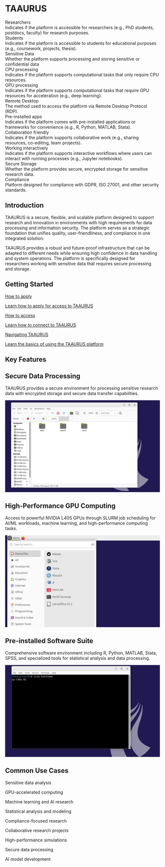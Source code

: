 # TAAURUS

<div class="tag-container">
    <div class="tag-item">
        <div class="tag">Researchers<i class="bi bi-check-lg"></i></div>
        <div class="tooltip">Indicates if the platform is accessible for researchers (e.g., PhD students, postdocs, faculty) for research purposes.</div>
    </div>
    <div class="tag-item">
        <div class="tag">Students<i class="bi bi-x-lg"></i></div>
        <div class="tooltip">Indicates if the platform is accessible to students for educational purposes (e.g., coursework, projects, thesis).</div>
    </div>
    <div class="tag-item">
        <div class="tag">Sensitive Data<i class="bi bi-check-lg"></i></div>
        <div class="tooltip">Whether the platform supports processing and storing sensitive or confidential data</div>
    </div>
    <div class="tag-item">
        <div class="tag">CPU processing<i class="bi bi-check-lg"></i></div>
        <div class="tooltip">Indicates if the platform supports computational tasks that only require CPU resources.</div>
    </div>
    <div class="tag-item">
        <div class="tag">GPU processing<i class="bi bi-check-lg"></i></div>
        <div class="tooltip">Indicates if the platform supports computational tasks that require GPU resources for acceleration (e.g., deep learning).</div>
    </div>
    <div class="tag-item">
        <div class="tag">Remote Desktop<i class="bi bi-check-lg"></i></div>
        <div class="tooltip">The method used to access the platform via Remote Desktop Protocol (RDP).</div>
    </div>
    <div class="tag-item">
        <div class="tag">Pre-installed apps<i class="bi bi-check-lg"></i></div>
        <div class="tooltip">Indicates if the platform comes with pre-installed applications or frameworks for convenience (e.g., R, Python, MATLAB, Stata).</div>
    </div>
    <div class="tag-item">
        <div class="tag">Collaboration friendly<i class="bi bi-check-lg"></i></div>
        <div class="tooltip">Indicates if the platform supports collaborative work (e.g., sharing resources, co-editing, team projects).</div>
    </div>
    <div class="tag-item">
        <div class="tag">Working interactively<i class="bi bi-check-lg"></i></div>
        <div class="tooltip">Indicates if the platform supports interactive workflows where users can interact with running processes (e.g., Jupyter notebooks).</div>
    </div>
    <div class="tag-item">
        <div class="tag">Secure Storage<i class="bi bi-check-lg"></i></div>
        <div class="tooltip">Whether the platform provides secure, encrypted storage for sensitive research data.</div>
    </div>
    <div class="tag-item">
        <div class="tag">Compliance<i class="bi bi-check-lg"></i></div>
        <div class="tooltip">Platform designed for compliance with GDPR, ISO 27001, and other security standards.</div>
    </div>
</div>

## Introduction

TAAURUS is a secure, flexible, and scalable platform designed to support research and innovation in environments with high requirements for data processing and information security. The platform serves as a strategic foundation that unifies quality, user-friendliness, and compliance in one integrated solution.

TAAURUS provides a robust and future-proof infrastructure that can be adapted to different needs while ensuring high confidence in data handling and system operations. The platform is specifically designed for researchers working with sensitive data that requires secure processing and storage.

## Getting Started

<div class="custom-grid-3">
    <a href="/taaurus/how-to-access/" class="custom-grid-item">
        <i class="custom-grid-icon bi bi-file-earmark-text-fill"></i>
        <p class="custom-grid-title">How to apply</p>
        <p class="custom-grid-content">Learn how to apply for access to TAAURUS</p>
    </a>
    <a href="/taaurus/guides/login/" class="custom-grid-item">
        <i class="custom-grid-icon bi bi-key-fill"></i>
        <p class="custom-grid-title">How to access</p>
        <p class="custom-grid-content">Learn how to connect to TAAURUS</p>
    </a>
    <a href="/taaurus/guides/navigating-taaurus/" class="custom-grid-item">
        <i class="custom-grid-icon bi bi-map-fill"></i>
        <p class="custom-grid-title">Navigating TAAURUS</p>
        <p class="custom-grid-content">Learn the basics of using the TAAURUS platform</p>
    </a>
</div>

## Key Features

<div class="custom-grid-3">
    <div class="custom-grid-item">
        <h2>Secure Data Processing</h2>
        <p class="custom-grid-feature">TAAURUS provides a secure environment for processing sensitive research data with encrypted storage and secure data transfer capabilities.</p>
        <img src="/assets/img/taaurus/taaurus-feature-1.png">
    </div>
    <div class="custom-grid-item">
        <h2>High-Performance GPU Computing</h2>
        <p class="custom-grid-feature">Access to powerful NVIDIA L40S GPUs through SLURM job scheduling for AI/ML workloads, machine learning, and high-performance computing tasks.</p>
        <img src="/assets/img/taaurus/taaurus-feature-2.png">
    </div>
    <div class="custom-grid-item">
        <h2>Pre-installed Software Suite</h2>
        <p class="custom-grid-feature">Comprehensive software environment including R, Python, MATLAB, Stata, SPSS, and specialized tools for statistical analysis and data processing.</p>
        <img src="/assets/img/taaurus/taaurus-feature-3.png">
    </div>
</div>

## Common Use Cases

<div class="custom-grid-3">
    <div class="custom-usecase-item">
        <i class="custom-usecase-icon bi bi-shield-check"></i>
        <p class="custom-usecase-text">Sensitive data analysis</p>
    </div>
    <div class="custom-usecase-item">
        <i class="custom-usecase-icon bi bi-cpu"></i>
        <p class="custom-usecase-text">GPU-accelerated computing</p>
    </div>
    <div class="custom-usecase-item">
        <i class="custom-usecase-icon bi bi-graph-up"></i>
        <p class="custom-usecase-text">Machine learning and AI research</p>
    </div>
    <div class="custom-usecase-item">
        <i class="custom-usecase-icon bi bi-database"></i>
        <p class="custom-usecase-text">Statistical analysis and modeling</p>
    </div>
    <div class="custom-usecase-item">
        <i class="custom-usecase-icon bi bi-lock"></i>
        <p class="custom-usecase-text">Compliance-focused research</p>
    </div>
    <div class="custom-usecase-item">
        <i class="custom-usecase-icon bi bi-people"></i>
        <p class="custom-usecase-text">Collaborative research projects</p>
    </div>
    <div class="custom-usecase-item">
        <i class="custom-usecase-icon bi bi-gear"></i>
        <p class="custom-usecase-text">High-performance simulations</p>
    </div>
    <div class="custom-usecase-item">
        <i class="custom-usecase-icon bi bi-cloud"></i>
        <p class="custom-usecase-text">Secure data processing</p>
    </div>
    <div class="custom-usecase-item">
        <i class="custom-usecase-icon bi bi-robot"></i>
        <p class="custom-usecase-text">AI model development</p>
    </div>
</div>

